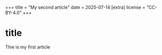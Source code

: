 +++
title = "My second article"
date = 2025-07-14
[extra]
license = "CC-BY-4.0"
+++
# title

Thie is my first article
